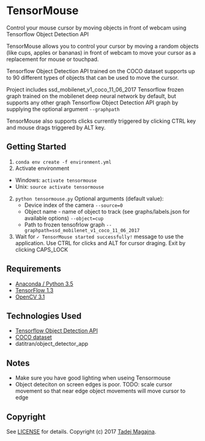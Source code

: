 # TensorMouse
Control your mouse cursor by moving objects in front of webcam using Tensorflow Object Detection API

TensorMouse allows you to control your cursor by moving a random objects (like cups, apples or bananas) in front of webcam to move your cursor as a replacement for mouse or touchpad.

Tensorflow Object Detection API trained on the COCO dataset supports up to 90 different types of objects that can be used to move the cursor.
 
Project includes ssd_mobilenet_v1_coco_11_06_2017 Tensorflow frozen graph trained on the mobilenet deep neural network by default, but supports any other graph Tensorflow Object Detection API graph by supplying the optional argument `--graphpath`

TensorMouse also supports clicks currently triggered by clicking CTRL key and mouse drags triggered by ALT key.

## Getting Started
1. `conda env create -f environment.yml`
2. Activate environment
 * Windows: `activate tensormouse`
 * Unix: `source activate tensormouse`
2. `python tensormouse.py` 
    Optional arguments (default value):
    * Device index of the camera `--source=0`
    * Object name - name of object to track (see graphs/labels.json for available options) `--object=cup`
    * Path to frozen tensofrlow graph `--graphpath=ssd_mobilenet_v1_coco_11_06_2017`
2. Wait for `✓ TensorMouse started successfully!` message to use the application. Use CTRL for clicks and ALT for cursor draging.
Exit by clicking CAPS_LOCK

## Requirements
- [Anaconda / Python 3.5](https://www.continuum.io/download)
- [TensorFlow 1.3](https://www.tensorflow.org/)
- [OpenCV 3.1](http://opencv.org/)

## Technologies Used
- [Tensorflow Object Detection API](https://github.com/tensorflow/models/tree/master/object_detection)
- [COCO dataset](http://mscoco.org/dataset/)
- datitran/object_detector_app

## Notes
- Make sure you have good lighting when useing Tensormouse
- Object deteciton on screen edges is poor. TODO: scale cursor movement so that near edge object movements will move cursor to edge

## Copyright

See [LICENSE](LICENSE) for details.
Copyright (c) 2017 [Tadej Magajna](http://www.tadejmagajna.com/).
